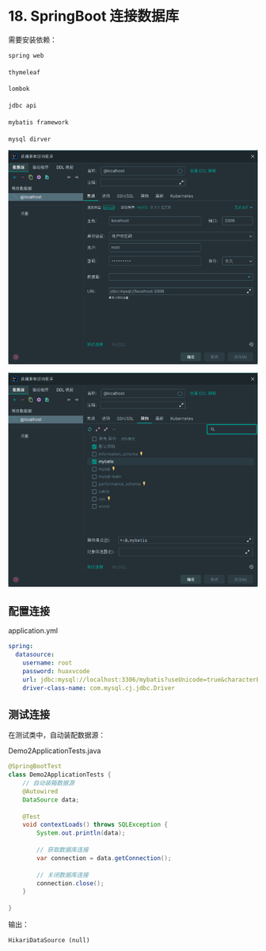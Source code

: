 # 18. SpringBoot 连接数据库

需要安装依赖：

```java
spring web

thymeleaf

lombok

jdbc api

mybatis framework

mysql dirver
```

![图 0](images/c55f7aa044e451139d6bfa3a428b9af91acf562e3914217825a15fcd79a22ad4.png)  

![图 1](images/beb8c966c42835a9df518f8957e32356cef05c277099456bdad9994f033b1c9b.png)  

## 配置连接

<name>application.yml</name>

```yml
spring:
  datasource:
    username: root
    password: huaxvcode
    url: jdbc:mysql://localhost:3306/mybatis?useUnicode=true&characterEncoding=utf-8&serverTimezone=UTC
    driver-class-name: com.mysql.cj.jdbc.Driver
```

## 测试连接

在测试类中，自动装配数据源：

<name>Demo2ApplicationTests.java</name>

```java
@SpringBootTest
class Demo2ApplicationTests {
    // 自动装箱数据源
    @Autowired
    DataSource data;

    @Test
    void contextLoads() throws SQLException {
        System.out.println(data);

        // 获取数据库连接
        var connection = data.getConnection();

        // 关闭数据库连接
        connection.close();
    }

}
```

输出：

```
HikariDataSource (null)
```

